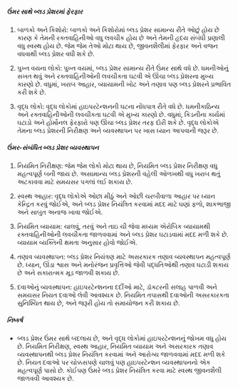 ##### ઉંમર સાથે બ્લડ પ્રેશરમાં ફેરફાર

1. બાળકો અને કિશોરો: બાળકો અને કિશોરોમાં બ્લડ પ્રેશર સામાન્ય રીતે ઓછું હોય છે કારણ કે તેમની રક્તવાહિનીઓ વધુ લવચીક હોય છે અને તેમની હૃદય સંબંધી પ્રણાલી વધુ સ્વસ્થ હોય છે. જેમ જેમ તેઓ મોટા થાય છે, જીવનશૈલીમાં ફેરફાર અને વજન વધવાથી બ્લડ પ્રેશર વધી શકે છે.

2. પુખ્ત વયના લોકો: પુખ્ત વયમાં, બ્લડ પ્રેશર સામાન્ય રીતે ઉંમર સાથે વધે છે. ધમનીઓનું સખત થવું અને રક્તવાહિનીઓની લવચીકતા ઘટવી એ ઊંચા બ્લડ પ્રેશરના મુખ્ય કારણો છે. વધુમાં, ખરાબ આહાર, વ્યાયામની ખોટ અને તણાવ પણ બ્લડ પ્રેશરને પ્રભાવિત કરી શકે છે.

3. વૃદ્ધ લોકો: વૃદ્ધ લોકોમાં હાઇપરટેન્શનની ઘટના નોંધપાત્ર રીતે વધે છે. ધમનીકાઠિન્ય અને રક્તવાહિનીઓની લવચીકતા ઘટવી એ મુખ્ય કારણો છે. વધુમાં, કિડનીના કાર્યમાં ઘટાડો અને હોર્મોનલ ફેરફારો પણ ઊંચા બ્લડ પ્રેશર તરફ દોરી શકે છે. વૃદ્ધ લોકોએ તેમના બ્લડ પ્રેશરની નિરીક્ષણ અને વ્યવસ્થાપન પર ખાસ ધ્યાન આપવાની જરૂર છે.

##### ઉંમર-સંબંધિત બ્લડ પ્રેશર વ્યવસ્થાપન

1. નિયમિત નિરીક્ષણ: જેમ જેમ લોકો મોટા થાય છે, નિયમિત બ્લડ પ્રેશર નિરીક્ષણ વધુ મહત્વપૂર્ણ બની જાય છે. અસામાન્ય બ્લડ પ્રેશરની વહેલી ઓળખથી વધુ ખરાબ થતું અટકાવવા માટે સમયસર પગલાં લઈ શકાય છે.

2. સ્વસ્થ આહાર: વૃદ્ધ લોકોએ ઓછા મીઠું અને ઓછી ચરબીવાળા આહાર પર ધ્યાન કેન્દ્રિત કરવું જોઈએ, અને બ્લડ પ્રેશર નિયંત્રિત કરવામાં મદદ માટે ઘણાં ફળો, શાકભાજી અને સાબુત અનાજ ખાવા જોઈએ.

3. નિયમિત વ્યાયામ: ચાલવું, તરવું અને તાઇ ચી જેવા મધ્યમ એરોબિક વ્યાયામથી રક્તવાહિનીઓની લવચીકતા જાળવવામાં અને બ્લડ પ્રેશર ઘટાડવામાં મદદ મળી શકે છે. વ્યાયામ વ્યક્તિની ક્ષમતા અનુસાર હોવો જોઈએ.

4. તણાવ વ્યવસ્થાપન: બ્લડ પ્રેશર નિયંત્રણ માટે અસરકારક તણાવ વ્યવસ્થાપન મહત્વપૂર્ણ છે. ધ્યાન, ઊંડા શ્વાસ અને મનોરંજન પ્રવૃત્તિઓ જેવી પદ્ધતિઓથી તણાવ ઘટાડી શકાય છે અને સકારાત્મક મૂડ જાળવી શકાય છે.

5. દવાઓનું વ્યવસ્થાપન: હાઇપરટેન્શનના દર્દીઓ માટે, ડૉક્ટરની સલાહ પાળવી અને સમયસર નિયત દવાઓ લેવી આવશ્યક છે. નિયમિત તપાસથી દવાઓની અસરકારકતા સુનિશ્ચિત થાય છે, અને જરૂરી હોય તો સમાયોજન કરી શકાય છે.

##### નિષ્કર્ષ
* બ્લડ પ્રેશર ઉંમર સાથે બદલાય છે, અને વૃદ્ધ લોકોમાં હાઇપરટેન્શનનું જોખમ વધુ હોય છે. નિયમિત નિરીક્ષણ, સ્વસ્થ આહાર, નિયમિત વ્યાયામ અને અસરકારક તણાવ વ્યવસ્થાપનથી બ્લડ પ્રેશર નિયંત્રિત કરવામાં અને આરોગ્ય જાળવવામાં મદદ મળી શકે છે. નિયત દવાઓ પર ચોક્કસપણે ચાલવું પણ હાઇપરટેન્શન વ્યવસ્થાપનનો એક મહત્વપૂર્ણ પાસો છે. કોઈપણ ઉંમરે બ્લડ પ્રેશર નિયંત્રિત કરવા માટે સ્વસ્થ જીવનશૈલી જાળવવી આવશ્યક છે.